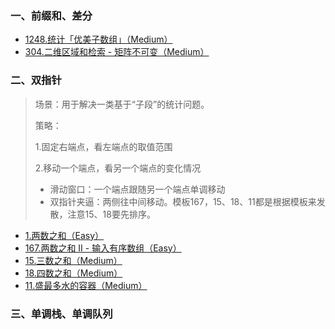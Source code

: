 ### 一、前缀和、差分
- [1248.统计「优美子数组」（Medium）](https://github.com/hearthstones/algorithm/tree/main/category/2.%E5%89%8D%E7%BC%80%E5%92%8C%E3%80%81%E5%B7%AE%E5%88%86%E3%80%81%E5%8F%8C%E6%8C%87%E9%92%88%E6%89%AB%E6%8F%8F/CountNumberOfNiceSubarrays.java)
- [304.二维区域和检索 - 矩阵不可变（Medium）](https://github.com/hearthstones/algorithm/tree/main/category/2.%E5%89%8D%E7%BC%80%E5%92%8C%E3%80%81%E5%B7%AE%E5%88%86%E3%80%81%E5%8F%8C%E6%8C%87%E9%92%88%E6%89%AB%E6%8F%8F/RangeSumQuery2dImmutable.java)



### 二、双指针
> 场景：用于解决一类基于“子段”的统计问题。
> 
> 策略：
> 
> 1.固定右端点，看左端点的取值范围
> 
> 2.移动一个端点，看另一个端点的变化情况
> - 滑动窗口：一个端点跟随另一个端点单调移动
> - 双指针夹逼：两侧往中间移动。模板167，15、18、11都是根据模板来发散，注意15、18要先排序。

- [1.两数之和（Easy）](https://github.com/hearthstones/algorithm/tree/main/category/2.%E5%89%8D%E7%BC%80%E5%92%8C%E3%80%81%E5%B7%AE%E5%88%86%E3%80%81%E5%8F%8C%E6%8C%87%E9%92%88%E6%89%AB%E6%8F%8F/TwoSum.java)
- [167.两数之和 II - 输入有序数组（Easy）](https://github.com/hearthstones/algorithm/tree/main/category/2.%E5%89%8D%E7%BC%80%E5%92%8C%E3%80%81%E5%B7%AE%E5%88%86%E3%80%81%E5%8F%8C%E6%8C%87%E9%92%88%E6%89%AB%E6%8F%8F/TwoSumIiInputArrayIsSorted.java)
- [15.三数之和（Medium）](https://github.com/hearthstones/algorithm/tree/main/category/2.%E5%89%8D%E7%BC%80%E5%92%8C%E3%80%81%E5%B7%AE%E5%88%86%E3%80%81%E5%8F%8C%E6%8C%87%E9%92%88%E6%89%AB%E6%8F%8F/ThreeSum.java)
- [18.四数之和（Medium）](https://github.com/hearthstones/algorithm/tree/main/category/2.%E5%89%8D%E7%BC%80%E5%92%8C%E3%80%81%E5%B7%AE%E5%88%86%E3%80%81%E5%8F%8C%E6%8C%87%E9%92%88%E6%89%AB%E6%8F%8F/FourSum.java)
- [11.盛最多水的容器（Medium）](https://github.com/hearthstones/algorithm/tree/main/category/2.%E5%89%8D%E7%BC%80%E5%92%8C%E3%80%81%E5%B7%AE%E5%88%86%E3%80%81%E5%8F%8C%E6%8C%87%E9%92%88%E6%89%AB%E6%8F%8F/ContainerWithMostWater.java)


### 三、单调栈、单调队列
